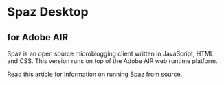 # Spaz Desktop
## for Adobe AIR

Spaz is an open source microblogging client written in JavaScript, HTML and CSS. This version runs on top of the Adobe AIR web runtime platform.

[Read this article](http://help.getspaz.com/faqs/desktop/running-spaz-bleeding-edge-or-building-from-source) for information on running Spaz from source.